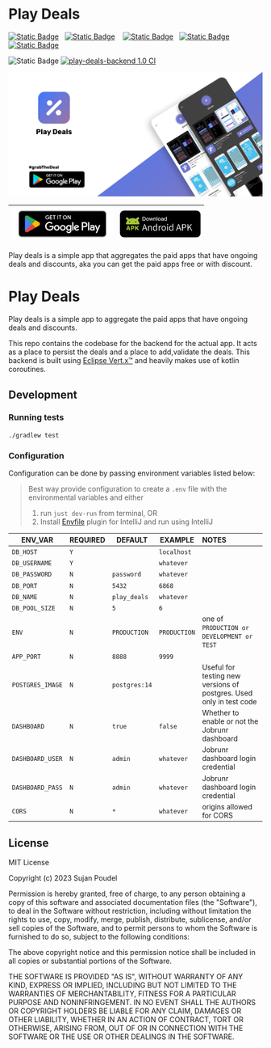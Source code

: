 # Play Deals
[![Static Badge](https://img.shields.io/badge/Android-black?logo=android&logoColor=white&color=%234889f5)](https://play.google.com/store/apps/details?id=me.sujanpoudel.playdeals) &nbsp;
[![Static Badge](https://img.shields.io/badge/IOS-grey?logo=apple)](https://github.com/psuzn/app-deals/releases/latest) &nbsp;&nbsp;
[![Static Badge](https://img.shields.io/badge/macOS-black?logo=apple)](https://github.com/psuzn/app-deals/releases/latest) &nbsp;
[![Static Badge](https://img.shields.io/badge/Windows-green?logo=windows&color=blue)](https://github.com/psuzn/app-deals/releases/latest) &nbsp;
[![Static Badge](https://img.shields.io/badge/Linux-white?logo=linux&logoColor=white&color=grey)](https://github.com/psuzn/app-deals/releases/latest) &nbsp;

![Static Badge](https://img.shields.io/badge/License-GPL--v3-brightgreen)
[![play-deals-backend 1.0 CI](https://github.com/psuzn/play-deals-backend/actions/workflows/ci.yaml/badge.svg)](https://github.com/psuzn/play-deals-backend/actions/workflows/ci.yaml)

![Feature](./media/feature-graphic.jpeg)


| <a href="https://play.google.com/store/apps/details?id=me.sujanpoudel.playdeals">     <img src="media/badge-get-on-google-play.png" width="200" alt="Get it on Google play">   </a> | <a href="https://github.com/psuzn/app-deals/releases/latest">     <img src="media/badge-download-apk.png" width="160" alt="Download Apk">   </a> |
|-------------------------------------------------------------------------------------------------------------------------------------------------------------------------------------|:------------------------------------------------------------------------------------------------------------------------------------------------:|

Play deals is a simple app that aggregates the paid apps that have ongoing deals and discounts, aka you can get the
paid apps free or with discount.

# Play Deals

Play deals is a simple app to aggregate the paid apps that have ongoing deals and discounts.

This repo contains the codebase for the backend for the actual app. It acts as a place to persist the deals and a
place to add,validate the deals. This backend is built using [Eclipse Vert.x™](https://vertx.io/) and heavily makes use
of kotlin coroutines.

## Development

### Running tests

```shell
./gradlew test
```

### Configuration

Configuration can be done by passing environment variables listed below:

> Best way provide configuration to create a `.env` file with the environmental variables and either
> 1. run `just dev-run` from terminal, OR
> 2. Install [Envfile](https://plugins.jetbrains.com/plugin/7861-envfile) plugin for IntelliJ and run using IntelliJ

| ENV_VAR          | REQUIRED | DEFAULT       | EXAMPLE      | NOTES                                                               |
|------------------|----------|---------------|--------------|:--------------------------------------------------------------------|
| `DB_HOST`        | `Y`      |               | `localhost`  |                                                                     |
| `DB_USERNAME`    | `Y`      |               | `whatever`   |                                                                     |
| `DB_PASSWORD`    | `N`      | `password`    | `whatever`   |                                                                     |
| `DB_PORT`        | `N`      | `5432`        | `6868`       |                                                                     |
| `DB_NAME`        | `N`      | `play_deals`  | `whatever`   |                                                                     |
| `DB_POOL_SIZE`   | `N`      | `5`           | `6`          |                                                                     |
| `ENV`            | `N`      | `PRODUCTION`  | `PRODUCTION` | one of `PRODUCTION or DEVELOPMENT or TEST `                         |
| `APP_PORT`       | `N`      | `8888`        | `9999`       |                                                                     |
| `POSTGRES_IMAGE` | `N`      | `postgres:14` |              | Useful for testing new versions of postgres. Used only in test code |
| `DASHBOARD`      | `N`      | `true`        | `false`      | Whether to enable or not the Jobrunr dashboard                      |
| `DASHBOARD_USER` | `N`      | `admin`       | `whatever`   | Jobrunr dashboard login credential                                  |
| `DASHBOARD_PASS` | `N`      | `admin`       | `whatever`   | Jobrunr dashboard login credential                                  |
| `CORS`           | `N`      | `*`           | `whatever`   | origins allowed for CORS                                            |

## License

MIT License

Copyright (c) 2023 Sujan Poudel

Permission is hereby granted, free of charge, to any person obtaining a copy
of this software and associated documentation files (the "Software"), to deal
in the Software without restriction, including without limitation the rights
to use, copy, modify, merge, publish, distribute, sublicense, and/or sell
copies of the Software, and to permit persons to whom the Software is
furnished to do so, subject to the following conditions:

The above copyright notice and this permission notice shall be included in all
copies or substantial portions of the Software.

THE SOFTWARE IS PROVIDED "AS IS", WITHOUT WARRANTY OF ANY KIND, EXPRESS OR
IMPLIED, INCLUDING BUT NOT LIMITED TO THE WARRANTIES OF MERCHANTABILITY,
FITNESS FOR A PARTICULAR PURPOSE AND NONINFRINGEMENT. IN NO EVENT SHALL THE
AUTHORS OR COPYRIGHT HOLDERS BE LIABLE FOR ANY CLAIM, DAMAGES OR OTHER
LIABILITY, WHETHER IN AN ACTION OF CONTRACT, TORT OR OTHERWISE, ARISING FROM,
OUT OF OR IN CONNECTION WITH THE SOFTWARE OR THE USE OR OTHER DEALINGS IN THE
SOFTWARE.
